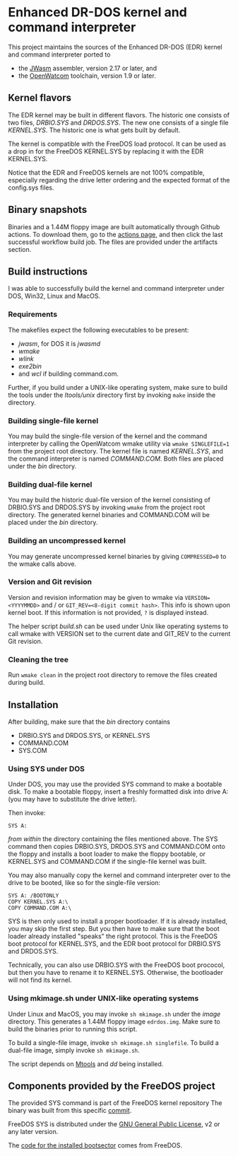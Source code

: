 # Enhanced DR-DOS kernel and command interpreter

This project maintains the sources of the Enhanced DR-DOS (EDR) kernel
and command interpreter ported to

 - the [JWasm](https://github.com/Baron-von-Riedesel/JWasm) assembler,
   version 2.17 or later, and
 - the [OpenWatcom](https://github.com/open-watcom/open-watcom-v2) toolchain,
   version 1.9 or later.


## Kernel flavors
The EDR kernel may be built in different flavors. The historic one
consists of two files, _DRBIO.SYS_ and _DRDOS.SYS_. The new one consists of
a single file _KERNEL.SYS_. The historic one is what gets built by default.

The kernel is compatible with the FreeDOS load protocol. It can be used
as a drop in for the FreeDOS KERNEL.SYS by replacing it with the EDR KERNEL.SYS.

Notice that the EDR and FreeDOS kernels are not 100% compatible,
especially regarding the drive letter ordering and the expected format
of the config.sys files.


## Binary snapshots
Binaries and a 1.44M floppy image are built automatically through Github
actions. To download them, go to the [actions page](https://github.com/SvarDOS/edrdos/actions),
and then click the last successful workflow build job. The files are provided
under the artifacts section.


## Build instructions
I was able to successfully build the kernel and command interpreter under
DOS, Win32, Linux and MacOS.

### Requirements
The makefiles expect the following executables to be present:
 - _jwasm_, for DOS it is _jwasmd_
 - _wmake_
 - _wlink_
 - _exe2bin_
 - and _wcl_ if building command.com.

Further, if you build under a UNIX-like operating system, make sure to build
the tools under the _ltools/unix_ directory first by invoking `make` inside
the directory.

### Building single-file kernel
You may build the single-file version of the kernel and the command interpreter
by calling the OpenWatcom wmake utility via `wmake SINGLEFILE=1` from
the project root directory. The kernel file is named _KERNEL.SYS_, and the
command interpreter is named _COMMAND.COM_. Both files are placed under the
_bin_ directory.

### Building dual-file kernel
You may build the historic dual-file version of the kernel consisting of
DRBIO.SYS and DRDOS.SYS by invoking `wmake` from the project root directory.
The generated kernel binaries and COMMAND.COM will be placed under the _bin_
directory.

### Building an uncompressed kernel
You may generate uncompressed kernel binaries by giving 
`COMPRESSED=0` to the wmake calls above.

### Version and Git revision
Version and revision information may be given to wmake via
`VERSION=<YYYYMMDD>` and / or `GIT_REV=<8-digit commit hash>`. This info
is shown upon kernel boot. If this information is not provided, `?`
is displayed instead.

The helper script _build.sh_ can be used under Unix like operating systems
to call wmake with VERSION set to the current date and GIT_REV to the
current Git revision.

### Cleaning the tree
Run `wmake clean` in the project root directory to remove the files
created during build.


## Installation

After building, make sure that the _bin_ directory contains

 - DRBIO.SYS and DRDOS.SYS, or KERNEL.SYS
 - COMMAND.COM
 - SYS.COM

### Using SYS under DOS
Under DOS, you may use the provided SYS command to make a bootable disk.
To make a bootable floppy, insert a freshly formatted disk into
drive A: (you may have to substitute the drive letter).

Then invoke:

    SYS A:

*from within* the directory containing the files mentioned above. The
SYS command then copies DRBIO.SYS, DRDOS.SYS and COMMAND.COM onto the
floppy and installs a boot loader to make the floppy bootable, or
KERNEL.SYS and COMMAND.COM if the single-file kernel was built.

You may also manually copy the kernel and command interpreter over to
the drive to be booted, like so for the single-file version:

    SYS A: /BOOTONLY
    COPY KERNEL.SYS A:\
    COPY COMMAND.COM A:\

SYS is then only used to install a proper bootloader. If it is already
installed, you may skip the first step. But you then have to make sure
that the boot loader already installed "speaks" the right protocol.
This is the FreeDOS boot protocol for KERNEL.SYS, and the EDR boot
protocol for DRBIO.SYS and DRDOS.SYS.

Technically, you can also use
DRBIO.SYS with the FreeDOS boot prococol, but then you have to rename
it to KERNEL.SYS. Otherwise, the bootloader will not find its kernel.

### Using mkimage.sh under UNIX-like operating systems
Under Linux and MacOS, you may invoke `sh mkimage.sh` under the _image_
directory. This generates a 1.44M floppy image `edrdos.img`. Make sure
to build the binaries prior to running this script.

To build a single-file image, invoke `sh mkimage.sh singlefile`. To
build a dual-file image, simply invoke `sh mkimage.sh`.

The script depends on [Mtools](https://www.gnu.org/software/mtools/) and _dd_
being installed.


## Components provided by the FreeDOS project
The provided SYS command is part of the FreeDOS kernel repository
The binary was built from this specific
[commit](https://github.com/FDOS/kernel/commit/c0127001908405d30d90f1755ad10c1b59ea8c90).

FreeDOS SYS is distributed under the
[GNU General Public License](https://github.com/FDOS/kernel/blob/c0127001908405d30d90f1755ad10c1b59ea8c90/sys/sys.c#L14),
v2 or any later version.

The [code for the installed bootsector](https://github.com/FDOS/kernel/blob/c0127001908405d30d90f1755ad10c1b59ea8c90/boot/boot.asm)
comes from FreeDOS.

